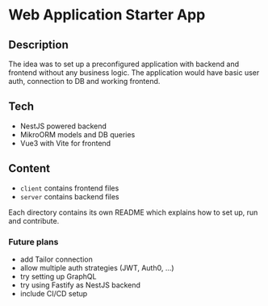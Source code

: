 # Web Application Starter App

## Description
The idea was to set up a preconfigured application with backend and frontend without
any business logic.
The application would have basic user auth, connection to DB and working frontend.


## Tech
- NestJS powered backend
- MikroORM models and DB queries
- Vue3 with Vite for frontend

## Content
- `client` contains frontend files
- `server` contains backend files

Each directory contains its own README which explains how to set up, run
and contribute.


### Future plans
- add Tailor connection
- allow multiple auth strategies (JWT, Auth0, ...)
- try setting up GraphQL
- try using Fastify as NestJS backend
- include CI/CD setup
